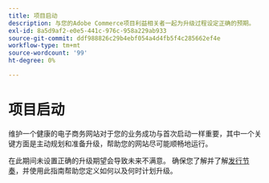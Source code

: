 ```yaml
---
title: 项目启动
description: 与您的Adobe Commerce项目利益相关者一起为升级过程设定正确的预期。
exl-id: 8a5d9af2-e0e5-441c-976c-958a229ab933
source-git-commit: ddf988826c29b4ebf054a4d4fb5f4c285662ef4e
workflow-type: tm+mt
source-wordcount: '99'
ht-degree: 0%

---
```


# 项目启动

维护一个健康的电子商务网站对于您的业务成功与首次启动一样重要，其中一个关键方面是主动规划和准备升级，帮助您的网站尽可能顺畅地运行。

在此期间未设置正确的升级期望会导致未来不满意。 确保您了解并了解[发行节奏](https://devdocs.magento.com/release/)，并使用此指南帮助您定义如何以及何时计划升级。
